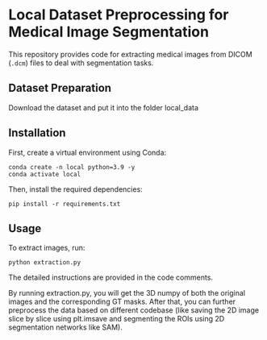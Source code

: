 
# Local Dataset Preprocessing for Medical Image Segmentation

This repository provides code for extracting medical images from DICOM (`.dcm`) files to deal with segmentation tasks.

## **Dataset Preparation**
Download the dataset and put it into the folder local_data


## **Installation**
First, create a virtual environment using Conda:

```
conda create -n local python=3.9 -y
conda activate local
```

Then, install the required dependencies:
```
pip install -r requirements.txt
```

## **Usage**
To extract images, run:
```
python extraction.py
```
The detailed instructions are provided in the code comments.

By running extraction.py, you will get the 3D numpy of both the original images and the corresponding GT masks. After that, you can further preprocess the data based on different codebase (like saving the 2D image slice by slice using plt.imsave and segmenting the ROIs using 2D segmentation networks like SAM).
